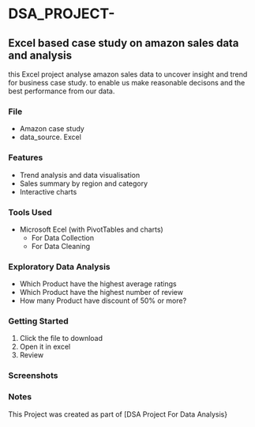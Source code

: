 # DSA_PROJECT-
## Excel based case study on amazon sales data and analysis

this Excel project analyse amazon sales data to uncover insight and trend for business case study. to enable us make reasonable decisons and the best performance from our data.

### File
-  Amazon case study
-  data_source. Excel

  ### Features
-  Trend analysis and data visualisation
-  Sales summary by region  and category
-  Interactive charts

  ### Tools Used
-  Microsoft Ecel (with PivotTables and charts)
   -  For Data Collection
   -  For Data Cleaning

  ### Exploratory Data Analysis
  -  Which Product have the highest average ratings
  -  Which Product have the highest number of review
  -  How many Product have discount of 50% or more?

### Getting Started 
1. Click the file to download
2. Open it in excel
3. Review

### Screenshots


### Notes
This Project was created as part of [DSA Project For Data Analysis}


